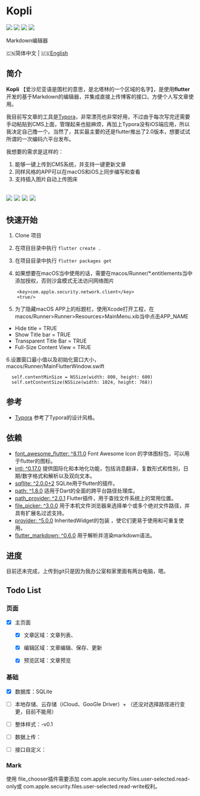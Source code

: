 # Kopli
![](https://img.shields.io/badge/Toolkit-Flutter-blue.svg)  ![](https://img.shields.io/badge/Language-Dart-orange.svg)  ![](https://img.shields.io/apm/l/vim-mode)  ![](https://img.shields.io/badge/Process-Developing-blueviolet.svg)

 Markdown编辑器

 🇨🇳简体中文 | 🇺🇸[English](https://github.com/wellmoonloft/kopli)

## 简介

**Kopli** 【爱沙尼亚语是围栏的意思，是北塔林的一个区域的名字】，是使用**flutter**开发的基于Markdown的编辑器，并集成直接上传博客的接口，方便个人写文章使用。

我目前写文章的工具是[Typora](https://typora.io/)，非常漂亮也非常好用，不过由于每次写完还需要手动粘贴到CMS上面，管理起来也挺麻烦，再加上Typora没有iOS端应用，所以我决定自己撸一个。当然了，其实最主要的还是flutter推出了2.0版本，想要试试所谓的一次编码六平台发布。

我想要的需求是这样的：
1. 能够一键上传到CMS系统，并支持一键更新文章
2. 同样风格的APP可以在macOS和iOS上同步编写和查看
3. 支持插入图片自动上传图床

![](https://i.loli.net/2021/03/14/ouYKUxm7NOXEePa.jpg)
![](https://i.loli.net/2021/03/14/nXGN3CcpzT2ODsd.jpg)
![](https://i.loli.net/2021/03/14/fWrMJynYP2GNqbB.jpg)
![](https://i.loli.net/2021/03/14/XpknhlRtErzbwxi.jpg)
------------------------------

## 快速开始

1. Clone 项目

2. 在项目目录中执行 `flutter create . `

3. 在项目目录中执行 `flutter packages get`

4. 如果想要在macOS当中使用的话，需要在macos/Runner/*.entitlements当中添加授权，否则沙盒模式无法访问网络图片

```
	<key>com.apple.security.network.client</key>
	<true/>
```

5. 为了隐藏macOS APP上的标题栏，使用Xcode打开工程，在macos/Runner>Runner>Resources>MainMenu.xib当中点击APP_NAME
  - Hide title = TRUE
  - Show Title bar = TRUE
  - Transparent Title Bar = TRUE
  - Full-Size Content View = TRUE

6.设置窗口最小值以及初始化窗口大小，macos/Runner/MainFlutterWindow.swift
```
  self.contentMinSize = NSSize(width: 800, height: 600)
  self.setContentSize(NSSize(width: 1024, height: 768))
```

## 参考
- [Typora](https://typora.io/) 参考了Typora的设计风格。

## 依赖

- [font_awesome_flutter: ^8.11.0](https://pub.dev/packages/font_awesome_flutter) Font Awesome Icon 的字体图标包，可以用于flutter的图标。
- [intl: ^0.17.0](https://pub.dev/packages/intl) 提供国际化和本地化功能，包括消息翻译，复数形式和性别，日期/数字格式和解析以及双向文本。
- [sqflite: ^2.0.0+2](https://pub.dev/packages/sqflite) SQLite用于flutter的插件。
- [path: ^1.8.0](https://pub.dev/packages/path) 适用于Dart的全面的跨平台路径处理库。
- [path_provider: ^2.0.1](https://pub.dev/packages/path_provider) Flutter插件，用于查找文件系统上的常用位置。
- [file_picker: ^3.0.0](https://pub.dev/packages/file_picker) 用于本机文件浏览器来选择单个或多个绝对文件路径，并具有扩展名过滤支持。
- [provider: ^5.0.0](https://pub.dev/packages/provider) InheritedWidget的包装 ，使它们更易于使用和可重复使用。
- [flutter_markdown: ^0.6.0](https://pub.dev/packages/flutter_markdown) 用于解析并渲染markdown语法。

## 进度

目前还未完成，上传到git只是因为我办公室和家里面有两台电脑，嗯。


## Todo List 

### 页面  
 
- [x] 主页面  
  - [x] 文章区域：文章列表、
  - [x] 编辑区域：文章编辑、保存、更新
  - [x] 预览区域：文章预览  
  

### 基础  
- [x] 数据库：SQLite
- [ ] 本地存储、云存储（iCloud、GooGle Driver）+ （还没对选择路径进行变更，目前不能用）
- [ ] 整体样式：-v0.1
- [ ] 数据上传：
- [ ] 接口自定义：


### Mark



使用 file_chooser插件需要添加 com.apple.security.files.user-selected.read-only或 com.apple.security.files.user-selected.read-write权利。